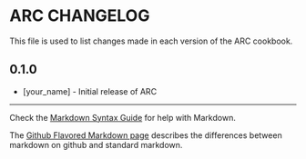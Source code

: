 ARC CHANGELOG
=============

This file is used to list changes made in each version of the ARC cookbook.

0.1.0
-----
- [your_name] - Initial release of ARC

- - -
Check the [Markdown Syntax Guide](http://daringfireball.net/projects/markdown/syntax) for help with Markdown.

The [Github Flavored Markdown page](http://github.github.com/github-flavored-markdown/) describes the differences between markdown on github and standard markdown.
